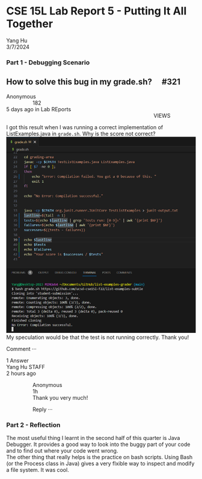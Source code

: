# CSE 15L Lab Report 5 - Putting It All Together

Yang Hu  
3/7/2024  

### Part 1 - Debugging Scenario
## How to solve this bug in my grade.sh?  #321
Anonymous                                   182  
5 days ago in Lab REports                              VIEWS  
  
I got this result when I was running a correct implementation of ListExamples.java in `grade.sh`. Why is the score not correct?    
![Image](bug.png)  
My speculation would be that the test is not running correctly. 
Thank you!  

Comment ···  

1 Answer  
Yang Hu <span style="font-size:0.5">STAFF</span>  
2 hours ago  

       Anonymous  
       1h  
       Thank you very much!  

       Reply ···  

### Part 2 - Reflection  
 The most useful thing I learnt in the second half of this quarter is Java Debugger. It provides a good way to look into the buggy part of your code and to find out where your code went wrong.  
 The other thing that really helps is the practice on bash scripts. Using Bash (or the Process class in Java) gives a very flxible way to inspect and modify a file system. It was cool.



